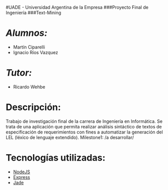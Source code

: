 #UADE - Universidad Argentina de la Empresa
###Proyecto Final de Ingeniería
###Text-Mining

_Alumnos:_
========================
- Martín Ciparelli
- Ignacio Ríos Vazquez

_Tutor:_
========================
- Ricardo Wehbe

Descripción:
========================
Trabajo de investigación final de la carrera de Ingeniería en Informática. 
Se trata de una aplicación que permita realizar análisis sintáctico de textos de especificación de requerimientos con fines a automatizar la generación del LEL (léxico de lenguaje extendido).
Milestone1:
/a desarrollar/

Tecnologías utilizadas:
=======================
- [NodeJS](http://nodejs.org)
- [Express](http://expressjs.com)
- [Jade](http://jade-lang.com)
